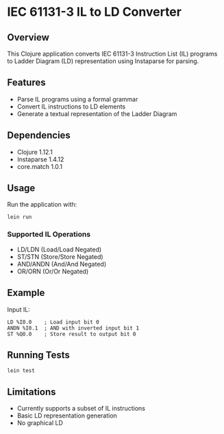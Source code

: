 # IEC 61131-3 IL to LD Converter

## Overview
This Clojure application converts IEC 61131-3 Instruction List (IL) programs to Ladder Diagram (LD) representation using Instaparse for parsing.

## Features
- Parse IL programs using a formal grammar
- Convert IL instructions to LD elements
- Generate a textual representation of the Ladder Diagram

## Dependencies 
- Clojure 1.12.1
- Instaparse 1.4.12
- core.match 1.0.1

## Usage
Run the application with:
```
lein run
```

### Supported IL Operations
- LD/LDN (Load/Load Negated)
- ST/STN (Store/Store Negated)
- AND/ANDN (And/And Negated)
- OR/ORN (Or/Or Negated)

## Example
Input IL:
```
LD %I0.0    ; Load input bit 0
ANDN %I0.1  ; AND with inverted input bit 1
ST %Q0.0    ; Store result to output bit 0
```

## Running Tests
```
lein test
```

## Limitations
- Currently supports a subset of IL instructions
- Basic LD representation generation
- No graphical LD
